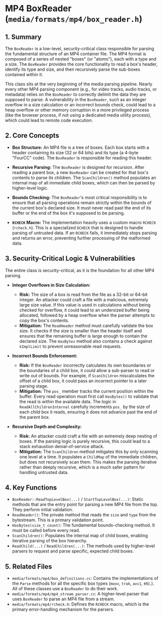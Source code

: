 # MP4 BoxReader (`media/formats/mp4/box_reader.h`)

## 1. Summary

The `BoxReader` is a low-level, security-critical class responsible for parsing the fundamental structure of an MP4 container file. The MP4 format is composed of a series of nested "boxes" (or "atoms"), each with a type and a size. The `BoxReader` provides the core functionality to read a box's header, identify its type and size, and then recursively parse the sub-boxes contained within it.

This class sits at the very beginning of the media parsing pipeline. Nearly every other MP4 parsing component (e.g., for video tracks, audio tracks, or metadata) relies on the `BoxReader` to correctly delimit the data they are supposed to parse. A vulnerability in the `BoxReader`, such as an integer overflow in a size calculation or an incorrect bounds check, could lead to a heap overflow or other memory corruption in a more privileged process (like the browser process, if not using a dedicated media utility process), which could lead to remote code execution.

## 2. Core Concepts

*   **Box Structure:** An MP4 file is a tree of boxes. Each box starts with a header containing its size (32 or 64 bits) and its type (a 4-byte "FourCC" code). The `BoxReader` is responsible for reading this header.

*   **Recursive Parsing:** The `BoxReader` is designed for recursion. After reading a parent box, a new `BoxReader` can be created for that box's contents to parse its children. The `ScanChildren()` method populates an internal map of all immediate child boxes, which can then be parsed by higher-level logic.

*   **Bounds Checking:** The `BoxReader`'s most critical responsibility is to ensure that all parsing operations remain strictly within the bounds of the current box's declared size. It must never read past the end of its buffer or the end of the box it's supposed to be parsing.

*   **`RCHECK` Macro:** The implementation heavily uses a custom macro `RCHECK` (`rcheck.h`). This is a specialized `DCHECK` that is designed to handle parsing of untrusted data. If an `RCHECK` fails, it immediately stops parsing and returns an error, preventing further processing of the malformed data.

## 3. Security-Critical Logic & Vulnerabilities

The entire class is security-critical, as it is the foundation for all other MP4 parsing.

*   **Integer Overflows in Size Calculation:**
    *   **Risk:** The size of a box is read from the file as a 32-bit or 64-bit integer. An attacker could craft a file with a malicious, extremely large size value. If this value is used in calculations without being checked for overflow, it could lead to an undersized buffer being allocated, followed by a heap overflow when the parser attempts to copy the box's contents.
    *   **Mitigation:** The `ReadHeader` method must carefully validate the box size. It checks if the size is smaller than the header itself and ensures that the remaining buffer is large enough to contain the declared size. The `HasBytes` method also contains a check against `kImplLimit` to prevent unreasonable read requests.

*   **Incorrect Bounds Enforcement:**
    *   **Risk:** If the `BoxReader` incorrectly calculates its own boundaries or the boundaries of a child box, it could allow a sub-parser to read or write out of bounds. For example, if `ScanChildren` miscalculates the offset of a child box, it could pass an incorrect pointer to a later parsing stage.
    *   **Mitigation:** The `pos_` member tracks the current position within the buffer. Every read operation must first call `HasBytes()` to validate that the read is within the available data. The logic in `ReadAllChildrenInternal` carefully increments `pos_` by the size of each child box it reads, ensuring it does not advance past the end of the parent box.

*   **Recursive Depth and Complexity:**
    *   **Risk:** An attacker could craft a file with an extremely deep nesting of boxes. If the parsing logic is purely recursive, this could lead to a stack exhaustion denial-of-service attack.
    *   **Mitigation:** The `ScanChildren` method mitigates this by only scanning one level at a time. It populates a `ChildMap` of the immediate children, but does not recursively scan them. This makes the parsing iterative rather than deeply recursive, which is a much safer pattern for handling untrusted data.

## 4. Key Functions

*   `BoxReader::ReadTopLevelBox(...)` / `StartTopLevelBox(...)`: Static methods that are the entry point for parsing a new MP4 file from the top. They perform initial validation.
*   `ReadHeader()`: The private method that reads the `size` and `type` from the bytestream. This is a primary validation point.
*   `HasBytes(size_t count)`: The fundamental bounds-checking method. It must be called before every read.
*   `ScanChildren()`: Populates the internal map of child boxes, enabling iterative parsing of the box hierarchy.
*   `ReadChild(...)` / `ReadChildren(...)`: The methods used by higher-level parsers to request and parse specific, expected child boxes.

## 5. Related Files

*   `media/formats/mp4/box_definitions.cc`: Contains the implementations of the `Parse` methods for all the specific box types (`moov`, `trak`, `avc1`, etc.). All of these classes use a `BoxReader` to do their work.
*   `media/formats/mp4/mp4_stream_parser.cc`: A higher-level parser that uses `BoxReader` to parse an MP4 file from a stream.
*   `media/formats/mp4/rcheck.h`: Defines the `RCHECK` macro, which is the primary error-handling mechanism for the parsers.